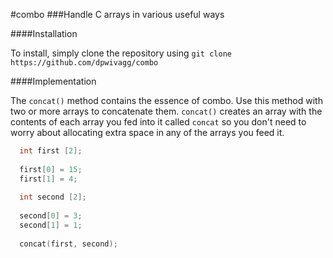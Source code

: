 #combo
###Handle C arrays in various useful ways

####Installation

To install, simply clone the repository using `git clone https://github.com/dpwivagg/combo`

####Implementation

The `concat()` method contains the essence of combo.  Use this method with two or more arrays to concatenate them.  `concat()` creates an array with the contents of each array you fed into it called `concat` so you don't need to worry about allocating extra space in any of the arrays you feed it.
```c
  int first [2];
  
  first[0] = 15;
  first[1] = 4;
  
  int second [2];
  
  second[0] = 3;
  second[1] = 1;
  
  concat(first, second);
```
